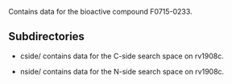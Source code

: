 Contains data for the bioactive compound F0715-0233.

## Subdirectories

- cside/ contains data for the C-side search space on rv1908c.

- nside/ contains data for the N-side search space on rv1908c.

